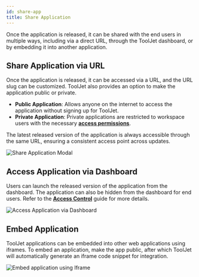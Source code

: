 ```yaml
---
id: share-app
title: Share Application
---
```


Once the application is released, it can be shared with the end users in multiple ways, including via a direct URL, through the ToolJet dashboard, or by embedding it into another application.

## Share Application via URL

Once the application is released, it can be accessed via a URL, and the URL slug can be customized. ToolJet also provides an option to make the application public or private.

- **Public Application**: Allows anyone on the internet to access the application without signing up for ToolJet. 
- **Private Application**: Private applications are restricted to workspace users with the necessary **[access permissions](#)**.

The latest released version of the application is always accessible through the same URL, ensuring a consistent access point across updates.

<img className="screenshot-full" src="/img/development-lifecycle/release/share/url.png" alt="Share Application Modal"/>

## Access Application via Dashboard

Users can launch the released version of the application from the dashboard. The application can also be hidden from the dashboard for end users. Refer to the **[Access Control](#)** guide for more details.

<img className="screenshot-full" src="/img/development-lifecycle/release/share/dashboard.png" alt="Access Application via Dashboard"/>

## Embed Application

ToolJet applications can be embedded into other web applications using iframes. To embed an application, make the app public, after which ToolJet will automatically generate an iframe code snippet for integration.

<img className="screenshot-full" src="/img/development-lifecycle/release/share/embed.png" alt="Embed application using Iframe"/>

